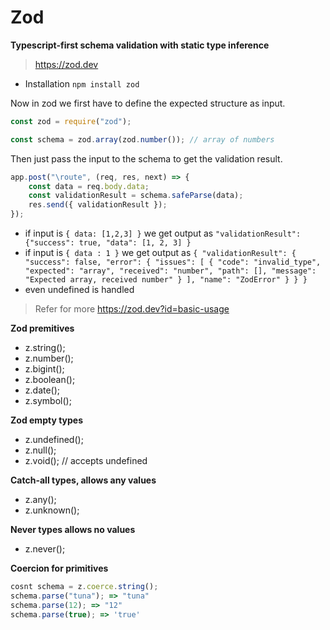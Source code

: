 # Zod

**Typescript-first schema validation with static type inference**
> https://zod.dev

* Installation `npm install zod`

Now in zod we first have to define the expected structure as input.
```javascript
const zod = require("zod");

const schema = zod.array(zod.number()); // array of numbers
```
Then just pass the input to the schema to get the validation result.
```javascript
app.post("\route", (req, res, next) => {
    const data = req.body.data;
    const validationResult = schema.safeParse(data);
    res.send({ validationResult });
});
```

* if input is `{ data: [1,2,3] }` we get output as `"validationResult": {"success": true, "data": [1, 2, 3] }`
* if input is `{ data : 1 }` we get output as `{ "validationResult": { "success": false, "error": { "issues": [ { "code": "invalid_type", "expected": "array", "received": "number", "path": [], "message": "Expected array, received number" } ], "name": "ZodError" } } }`
* even undefined is handled

> Refer for more  https://zod.dev?id=basic-usage

**Zod premitives**
* z.string();
* z.number();
* z.bigint();
* z.boolean();
* z.date();
* z.symbol();

**Zod empty types**
* z.undefined();
* z.null();
* z.void(); // accepts undefined

**Catch-all types, allows any values**
* z.any();
* z.unknown();

**Never types allows no values**
* z.never();

**Coercion for primitives**
```javascript
cosnt schema = z.coerce.string();
schema.parse("tuna"); => "tuna"
schema.parse(12); => "12"
schema.parse(true); => 'true'
```

